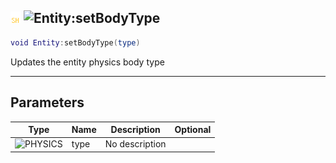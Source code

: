## ![shared](../../.gitbook/assets/shared.png) ![Entity](./readme/entity "mention"):setBodyType

```lua
void Entity:setBodyType(type)
```

Updates the entity physics body type

------
## Parameters

| Type   | Name | Description | Optional |
| ------ | ---- | ----------- | -------: |
| ![PHYSICS](./readme/physics "mention") | type | No description |  |

